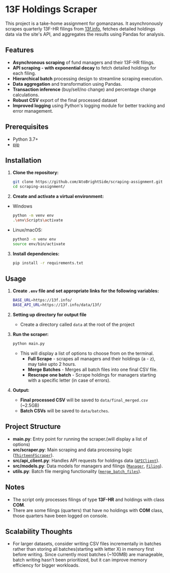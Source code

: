# 13F Holdings Scraper

This project is a take-home assignment for gomanzanas. It asynchronously scrapes quarterly 13F-HR filings from [13f.info](https://13f.info), fetches detailed holdings data via the site's API, and aggregates the results using Pandas for analysis.

## Features

- **Asynchronous scraping** of fund managers and their 13F-HR filings.
- **API scraping - with exponential decay** to fetch detailed holdings for each filing.
- **Hierarchical batch** processing design to streamline scraping execution.
- **Data aggregation** and transformation using Pandas.
- **Transaction inference** (buy/sell/no change) and percentage change calculations.
- **Robust CSV** export of the final processed dataset
- **Improved logging** using Python's logging module for better tracking and error management.

## Prerequisites

- Python 3.7+
- [pip](https://pip.pypa.io/)

## Installation

1. **Clone the repository:**

   ```bash
   git clone https://github.com/AtoBrightSide/scraping-assignment.git
   cd scraping-assignment/
   ```

2. **Create and activate a virtual environment:**

- Windows
  ```bash
  python -m venv env
  .\env\Scripts\activate
  ```
- Linux/macOS:
  ```bash
  python3 -m venv env
  source env/bin/activate
  ```

3. **Install dependencies:**
   ```bash
   pip install -r requirements.txt
   ```

## Usage

1. **Create `.env` file and set appropriate links for the following variables:**

   ```bash
   BASE_URL=https://13f.info/
   BASE_API_URL=https://13f.info/data/13f/
   ```

1. **Setting up directory for output file**

   - Create a directory called `data` at the root of the project

1. **Run the scraper:**

   ```bash
   python main.py
   ```

   - This will display a list of options to choose from on the terminal.
     - **Full Scrape** - scrapes all managers and their holdings (a - z), may take upto 2 hours.
     - **Merge Batches** - Merges all batch files into one final CSV file.
     - **Rescrape one batch** - Scrape holdings for managers starting with a specific letter (in case of errors).

1. **Output:**
   - **Final processed CSV** will be saved to `data/final_merged.csv` (~2.5GB)
   - **Batch CSVs** will be saved to `data/batches`.

## Project Structure

- **main.py**: Entry point for running the scraper.(will display a list of options)
- **src/scraper.py**: Main scraping and data processing logic ([`ThirteenFScraper`](src/scraper.py)).
- **src/api_client.py**: Handles API requests for holdings data ([`APIClient`](src/api_client.py)).
- **src/models.py**: Data models for managers and filings ([`Manager`](src/models.py), [`Filing`](src/models.py)).
- **utils.py**: Batch file merging functionality ([`merge_batch_files`](src/utils.py)).

## Notes

- The script only processes filings of type **13F-HR** and holdings with class **COM**.
- There are some filings (quarters) that have no holdings with **COM** class, those quarters have been logged on console.

## Scalability Thoughts

- For larger datasets, consider writing CSV files incrementally in batches rather than storing all batches(starting with letter X) in memory first before writing. Since currently most batches (~100MB) are manageable, batch writing hasn’t been prioritized, but it can improve memory efficiency for bigger workloads.
